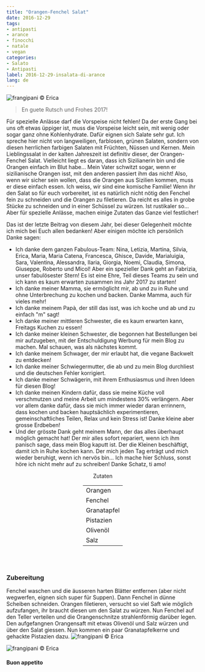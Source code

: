 ```yaml
---
title: "Orangen-Fenchel Salat"
date: 2016-12-29
tags:
- antipasti
- arance
- finocchi
- natale
- vegan
categories:
- Salato
- Antipasti
label: 2016-12-29-insalata-di-arance
lang: de
---
```

![](../2016-12-29-insalata-di-arance-e-finocchi/header.jpg "frangipani © Erica")

> En guete Rutsch und Frohes 2017!

Für spezielle Anlässe darf die Vorspeise nicht fehlen! Da der erste Gang bei uns oft etwas üppiger ist, muss die Vorspeise leicht sein, mit wenig oder sogar ganz ohne Kohlenhydrate. Dafür eignen sich Salate sehr gut. Ich spreche hier nicht von langweiligen, farblosen, grünen Salaten, sondern von diesen herrlichen farbigen Salaten mit Früchten, Nüssen und Kernen. Mein Lieblingssalat in der kalten Jahreszeit ist definitiv dieser, der Orangen-Fenchel Salat. Vielleicht liegt es daran, dass ich Sizilianerin bin und die Orangen einfach im Blut habe... Mein Vater schwitzt sogar, wenn er sizilianische Orangen isst, mit den anderen passiert ihm das nicht! Also, wenn wir sicher sein wollen, dass die Orangen aus Sizilien kommen, muss er diese einfach essen. Ich weiss, wir sind eine komische Familie! Wenn ihr den Salat so für euch vorbereitet, ist es natürlich nicht nötig den Fenchel fein zu schneiden und die Orangen zu filetieren. Da reicht es alles in grobe Stücke zu schneiden und in einer Schüssel zu würzen. Ist rustikaler so... Aber für spezielle Anlässe, machen einige Zutaten das Ganze viel festlicher!

Das ist der letzte Beitrag von diesem Jahr, bei dieser Gelegenheit möchte ich mich bei Euch allen bedanken! Aber einigen möchte ich persönlich Danke sagen:
- Ich danke dem ganzen Fabulous-Team: Nina, Letizia, Martina, Silvia, Erica, Maria, Maria Catena, Francesca, Ghisce, Davide, Marialuigia, Sara, Valentina, Alessandra, Ilaria, Giorgia, Noemi, Claudia, Simona, Giuseppe, Roberto und Micol! Aber ein spezieller Dank geht an Fabrizia, unser fabulösester Stern! Es ist eine Ehre, Teil dieses Teams zu sein und ich kann es kaum erwarten zusammen ins Jahr 2017 zu starten!
- Ich danke meiner Mamma, sie ermöglicht mir, ab und zu in Ruhe und ohne Unterbrechung zu kochen und backen. Danke Mamma, auch für vieles mehr!
- Ich danke meinem Papà, der still das isst, was ich koche und ab und zu einfach "m" sagt!
- Ich danke meiner mittleren Schwester, die es kaum erwarten kann, Freitags Kuchen zu essen!
- Ich danke meiner kleinen Schwester, die begonnen hat Bestellungen bei mir aufzugeben, mit der Entschuldigung Werbung für mein Blog zu machen. Mal schauen, was als nächstes kommt.
- Ich danke meinem Schwager, der mir erlaubt hat, die vegane Backwelt zu entdecken!
- Ich danke meiner Schwiegermutter, die ab und zu mein Blog durchliest und die deutschen Fehler korrigiert.
- Ich danke meiner Schwägerin, mit ihrem Enthusiasmus und ihren Ideen für diesen Blog!
- Ich danke meinen Kindern dafür, dass sie meine Küche voll verschmutzen und meine Arbeit um mindestens 30% verlängern. Aber vor allem danke dafür, dass sie mich immer wieder daran errinnern, dass kochen und backen hauptsächlich experimentieren, gemeinschaftliches Teilen, Relax und kein Stress ist! Danke kleine aber grosse Erdbeben!
- Und der grösste Dank geht meinem Mann, der das alles überhaupt möglich gemacht hat! Der mir alles sofort repariert, wenn ich ihm panisch sage, dass mein Blog kaputt ist. Der die Kleinen beschäftigt, damit ich in Ruhe kochen kann. Der mich jeden Tag erträgt und mich wieder beruhigt, wenn ich nervös bin... Ich mache hier Schluss, sonst höre ich nicht mehr auf zu schreiben! Danke Schatz, ti amo!

<div id="wrapper" style="text-align: center">
  <div id="yourdiv" style="display: inline-block;">
    <div class="ingredients">
      <div class="ingredients-title">Zutaten</div>
      <table>
        <tbody>
          <tr>
            <td>Orangen</td>
          </tr>
          <tr>
            <td>Fenchel</td>
          </tr>
          <tr>
            <td>Granatapfel</td>
          </tr>
          <tr>
            <td>Pistazien</td>
          </tr>
          <tr>
            <td>Olivenöl</td>
          </tr>
          <tr>
            <td>Salz</td>
          </tr>
        </tbody>
      </table>
      <br></br>
    </div>
  </div>
</div>


<h3>
  <font color="grey">
    <i class="fa fa-cogs"></i>
  </font> Zubereitung
</h3>

Fenchel waschen und die äusseren harten Blätter entfernen (aber nicht wegwerfen, eignen sich super für Suppen). Dann Fenchel in dünne Scheiben schneiden. Orangen filetieren, versucht so viel Saft wie möglich aufzufangen, ihr braucht diesen um den Salat zu würzen. Nun Fenchel auf den Teller verteilen und die Orangenschnitze strahlenförmig darüber legen. Den aufgefangnen Orangensaft mit etwas Olivenöl und Salz würzen und über den Salat giessen. Nun kommen ein paar Granatapfelkerne und gehackte Pistazien dazu.
![](../2016-12-29-insalata-di-arance-e-finocchi/risultato1.jpg "frangipani © Erica")

![](../2016-12-29-insalata-di-arance-e-finocchi/risultato2.jpg "frangipani © Erica")

<h4>Buon appetito
  <font color="red">
    <i class="fa fa-smile-o"></i>
  </font>
</h4>
